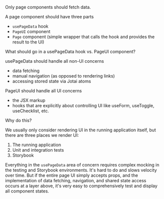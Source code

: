 Only page components should fetch data.

A page component should have three parts
 - `usePageData` hook
 - `PageUI` component
 - `Page` component (simple wrapper that calls the hook and provides the result to the UI)

What should go in a usePageData hook vs. PageUI component?

usePageData should handle all non-UI concerns
  - data fetching
  - manual navigation (as opposed to rendering links)
  - accessing stored state via Jotai atoms

PageUI should handle all UI concerns
  - the JSX markup
  - hooks that are explicitly about controlling UI like useForm, useToggle, useChecklist, etc.

Why do this?

We usually only consider rendering UI in the running application itself, but there are three places we render UI:
1. The running application
2. Unit and integration tests
3. Storybook

Everything in the `usePageData` area of concern requires complex mocking in the testing and Storybook environments. It's hard to do and slows velocity over time. But if the entire page UI simply accepts props, and the implementation of data fetching, navigation, and shared state access occurs at a layer above, it's very easy to comprehensively test and display all component states.

